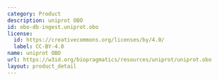 ```yaml
---
category: Product
description: uniprot OBO
id: obo-db-ingest.uniprot.obo
license:
  id: https://creativecommons.org/licenses/by/4.0/
  label: CC-BY-4.0
name: uniprot OBO
url: https://w3id.org/biopragmatics/resources/uniprot/uniprot.obo
layout: product_detail
---
```


